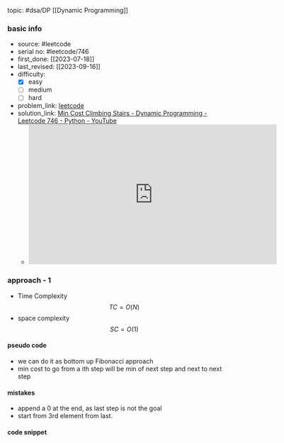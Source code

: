 topic: #dsa/DP [[Dynamic Programming]]

### basic info
- source: #leetcode 
- serial no: #leetcode/746
- first_done: [[2023-07-18]]
- last_revised: [[2023-09-16]]
- difficulty:
	- [x] easy
	- [ ] medium
	- [ ] hard
- problem_link: [leetcode](https://leetcode.com/problems/min-cost-climbing-stairs/description/)
- solution_link: [Min Cost Climbing Stairs - Dynamic Programming - Leetcode 746 - Python - YouTube](https://www.youtube.com/watch?v=ktmzAZWkEZ0)
	- <iframe width="560" height="315" src="https://www.youtube.com/embed/ktmzAZWkEZ0" title="YouTube video player" frameborder="0" allow="accelerometer; autoplay; clipboard-write; encrypted-media; gyroscope; picture-in-picture; web-share" allowfullscreen></iframe>
### approach - 1
- Time Complexity $$TC = O(N)$$
- space complexity $$SC = O(1)$$

#### pseudo code
- we can do it as bottom up Fibonacci approach
- min cost to go from a ith step will be min of next step and next to next step

#### mistakes
- append a 0 at the end, as last step is not the goal
- start from 3rd element from last.
#### code snippet
```python

```